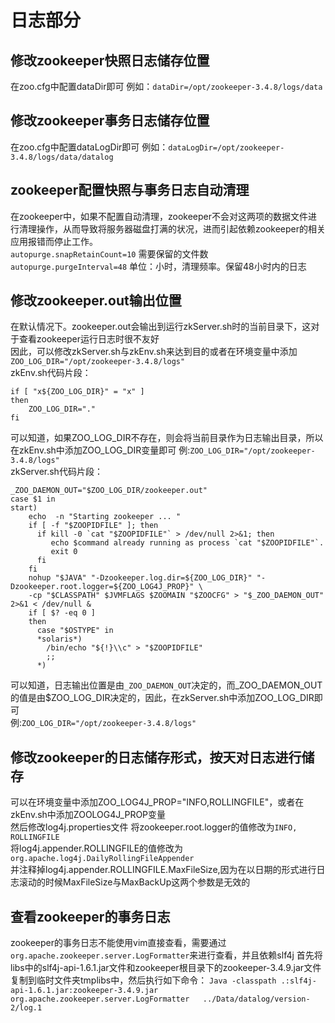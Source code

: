 # 日志部分
## 修改zookeeper快照日志储存位置
在zoo.cfg中配置dataDir即可
例如：`dataDir=/opt/zookeeper-3.4.8/logs/data`
## 修改zookeeper事务日志储存位置
在zoo.cfg中配置dataLogDir即可
例如：`dataLogDir=/opt/zookeeper-3.4.8/logs/data/datalog`
## zookeeper配置快照与事务日志自动清理
在zookeeper中，如果不配置自动清理，zookeeper不会对这两项的数据文件进行清理操作，从而导致将服务器磁盘打满的状况，进而引起依赖zookeeper的相关应用报错而停止工作。  
`autopurge.snapRetainCount=10` 需要保留的文件数  
`autopurge.purgeInterval=48` 单位：小时，清理频率。保留48小时内的日志 
## 修改zookeeper.out输出位置
在默认情况下。zookeeper.out会输出到运行zkServer.sh时的当前目录下，这对于查看zookeeper运行日志时很不友好  
因此，可以修改zkServer.sh与zkEnv.sh来达到目的或者在环境变量中添加`ZOO_LOG_DIR="/opt/zookeeper-3.4.8/logs"`    
zkEnv.sh代码片段：  
```
if [ "x${ZOO_LOG_DIR}" = "x" ]
then
    ZOO_LOG_DIR="."
fi
```
可以知道，如果ZOO_LOG_DIR不存在，则会将当前目录作为日志输出目录，所以在zkEnv.sh中添加ZOO_LOG_DIR变量即可
例:`ZOO_LOG_DIR="/opt/zookeeper-3.4.8/logs"`  
zkServer.sh代码片段：  
```
_ZOO_DAEMON_OUT="$ZOO_LOG_DIR/zookeeper.out"
case $1 in
start)
    echo  -n "Starting zookeeper ... "
    if [ -f "$ZOOPIDFILE" ]; then
      if kill -0 `cat "$ZOOPIDFILE"` > /dev/null 2>&1; then
         echo $command already running as process `cat "$ZOOPIDFILE"`.
         exit 0
      fi
    fi
    nohup "$JAVA" "-Dzookeeper.log.dir=${ZOO_LOG_DIR}" "-Dzookeeper.root.logger=${ZOO_LOG4J_PROP}" \
    -cp "$CLASSPATH" $JVMFLAGS $ZOOMAIN "$ZOOCFG" > "$_ZOO_DAEMON_OUT" 2>&1 < /dev/null &
    if [ $? -eq 0 ]
    then
      case "$OSTYPE" in
      *solaris*)
        /bin/echo "${!}\\c" > "$ZOOPIDFILE"
        ;;
      *)
```
可以知道，日志输出位置是由`_ZOO_DAEMON_OUT`决定的，而_ZOO_DAEMON_OUT的值是由$ZOO_LOG_DIR决定的，因此，在zkServer.sh中添加ZOO_LOG_DIR即可  
例:`ZOO_LOG_DIR="/opt/zookeeper-3.4.8/logs"`  
## 修改zookeeper的日志储存形式，按天对日志进行储存
可以在环境变量中添加ZOO_LOG4J_PROP="INFO,ROLLINGFILE"，或者在zkEnv.sh中添加ZOOLOG4J_PROP变量  
然后修改log4j.properties文件
将zookeeper.root.logger的值修改为`INFO, ROLLINGFILE`  
将log4j.appender.ROLLINGFILE的值修改为`org.apache.log4j.DailyRollingFileAppender`  
并注释掉log4j.appender.ROLLINGFILE.MaxFileSize,因为在以日期的形式进行日志滚动的时候MaxFileSize与MaxBackUp这两个参数是无效的
## 查看zookeeper的事务日志
zookeeper的事务日志不能使用vim直接查看，需要通过`org.apache.zookeeper.server.LogFormatter`来进行查看，并且依赖slf4j
首先将libs中的slf4j-api-1.6.1.jar文件和zookeeper根目录下的zookeeper-3.4.9.jar文件复制到临时文件夹tmplibs中，然后执行如下命令：
`Java -classpath .:slf4j-api-1.6.1.jar:zookeeper-3.4.9.jar  org.apache.zookeeper.server.LogFormatter   ../Data/datalog/version-2/log.1`